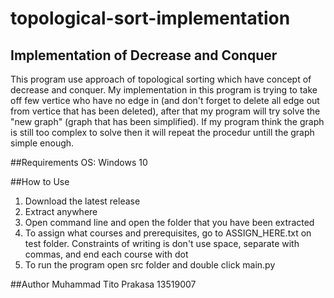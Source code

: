# topological-sort-implementation

## Implementation of Decrease and Conquer
This program use approach of topological sorting which have concept of decrease and conquer. My implementation in this program is trying to take off few vertice who have no edge in (and don't forget to delete all edge out from vertice that has been deleted), after that my program will try solve the "new graph" (graph that has been simplified). If my program think the graph is still too complex to solve then it will repeat the procedur untill the graph simple enough.

##Requirements
OS: Windows 10

##How to Use
1.  Download the latest release
2.  Extract anywhere
3.  Open command line and open the folder that you have been extracted
4.  To assign what courses and prerequisites, go to ASSIGN_HERE.txt on test folder. Constraints of writing is don't use space, separate with commas, and end each course with dot
5.  To run the program open src folder and double click main.py

##Author
Muhammad Tito Prakasa 13519007
